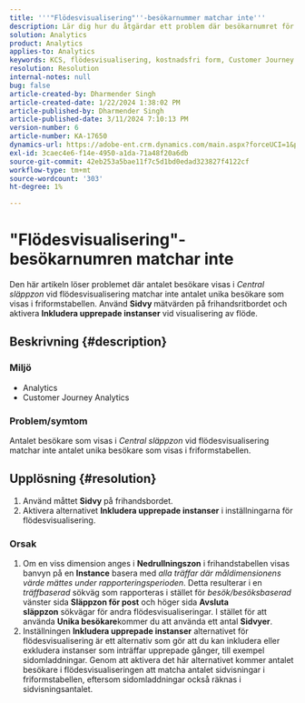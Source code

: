 ```yaml
---
title: '''"Flödesvisualisering"''-besökarnummer matchar inte'''
description: Lär dig hur du åtgärdar ett problem där besökarnumret för Flödesvisualisering inte matchar antalet besökare i frihandsritabellen. Använd funktionen för måttsidvisning.
solution: Analytics
product: Analytics
applies-to: Analytics
keywords: KCS, flödesvisualisering, kostnadsfri form, Customer Journey Analytics, matchning, besökare
resolution: Resolution
internal-notes: null
bug: false
article-created-by: Dharmender Singh
article-created-date: 1/22/2024 1:38:02 PM
article-published-by: Dharmender Singh
article-published-date: 3/11/2024 7:10:13 PM
version-number: 6
article-number: KA-17650
dynamics-url: https://adobe-ent.crm.dynamics.com/main.aspx?forceUCI=1&pagetype=entityrecord&etn=knowledgearticle&id=60433671-2bb9-ee11-a569-6045bd006149
exl-id: 3caec4e6-f14e-4950-a1da-71a48f20a6db
source-git-commit: 42eb253a5bae11f7c5d1bd0edad323827f4122cf
workflow-type: tm+mt
source-wordcount: '303'
ht-degree: 1%

---
```


# &quot;Flödesvisualisering&quot;-besökarnumren matchar inte


Den här artikeln löser problemet där antalet besökare visas i *Central släppzon* vid flödesvisualisering matchar inte antalet unika besökare som visas i friformstabellen. Använd <b>Sidvy </b>mätvärden på frihandsritbordet och aktivera <b>Inkludera upprepade instanser</b> vid visualisering av flöde.

## Beskrivning {#description}


### <b>Miljö</b>

- Analytics 
- Customer Journey Analytics




### <b>Problem/symtom</b>

Antalet besökare som visas i *Central släppzon* vid flödesvisualisering matchar inte antalet unika besökare som visas i friformstabellen.


## Upplösning {#resolution}


1. Använd måttet <b>Sidvy </b>på frihandsbordet.
2. Aktivera alternativet <b>Inkludera upprepade instanser</b> i inställningarna för flödesvisualisering.


### Orsak

1. Om en viss dimension anges i <b>Nedrullningszon</b> i frihandstabellen visas banvyn på en <b>Instance</b> basera med *alla träffar där måldimensionens värde mättes under rapporteringsperioden*. Detta resulterar i en *träffbaserad* sökväg som rapporteras i stället för *besök/besöksbaserad* vänster sida <b>Släppzon för post</b> och höger sida <b>Avsluta släppzon</b> sökvägar för andra flödesvisualiseringar. I stället för att använda <b>Unika besökare</b>kommer du att använda ett antal <b>Sidvyer</b>.
2. Inställningen <b>Inkludera upprepade instanser</b> alternativet för flödesvisualisering är ett alternativ som gör att du kan inkludera eller exkludera instanser som inträffar upprepade gånger, till exempel sidomladdningar. Genom att aktivera det här alternativet kommer antalet besökare i flödesvisualiseringen att matcha antalet sidvisningar i friformstabellen, eftersom sidomladdningar också räknas i sidvisningsantalet.
